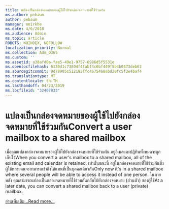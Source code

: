 ```yaml
---
title: แปลงเป็นกล่องจดหมายของผู้ใช้ไปยังกล่องจดหมายที่ใช้ร่วมกัน
ms.author: pebaum
author: pebaum
manager: mnirkhe
ms.date: 4/6/2018
ms.audience: Admin
ms.topic: article
ROBOTS: NOINDEX, NOFOLLOW
localization_priority: Normal
ms.collection: Adm_O365
ms.custom: ''
ms.assetid: a38afd0a-fae5-49e1-9757-6986d5f5531e
ms.openlocfilehash: 6130d1c73804f4fabf4c6bf449f5b4b0473deb63
ms.sourcegitcommit: 9d78905c512192ffc4675468abd2efc5f2e4baf4
ms.translationtype: MT
ms.contentlocale: th-TH
ms.lasthandoff: 04/23/2019
ms.locfileid: "32407833"
---
```

# <a name="convert-a-user-mailbox-to-a-shared-mailbox"></a><span data-ttu-id="9320a-102">แปลงเป็นกล่องจดหมายของผู้ใช้ไปยังกล่องจดหมายที่ใช้ร่วมกัน</span><span class="sxs-lookup"><span data-stu-id="9320a-102">Convert a user mailbox to a shared mailbox</span></span>

<span data-ttu-id="9320a-103">เมื่อคุณแปลงกล่องจดหมายของผู้ใช้ไปยังกล่องจดหมายที่ใช้ร่วมกัน อยู่อีเมลและปฏิทินทั้งหมดจะถูกเก็บไว้</span><span class="sxs-lookup"><span data-stu-id="9320a-103">When you convert a user's mailbox to a shared mailbox, all of the existing email and calendar is retained.</span></span> <span data-ttu-id="9320a-104">เท่านั้นขณะนี้ อยู่ในกล่องจดหมายที่ใช้ร่วมกันซึ่งผู้ใช้หลายคนจะสามารถเข้าถึงได้แทนที่เป็นบุคคลเดียวกัน</span><span class="sxs-lookup"><span data-stu-id="9320a-104">Only now it's in a shared mailbox where several people will be able to access it instead of one person.</span></span> <span data-ttu-id="9320a-105">ในภายหลัง คุณสามารถแปลงเป็นกล่องจดหมายที่ใช้ร่วมกันกลับไปยังกล่องจดหมาย (ส่วนตัว) ของผู้ใช้</span><span class="sxs-lookup"><span data-stu-id="9320a-105">At a later date, you can convert a shared mailbox back to a user (private) mailbox.</span></span>
  
[<span data-ttu-id="9320a-106">อ่านเพิ่มเติม...</span><span class="sxs-lookup"><span data-stu-id="9320a-106">Read more...</span></span>](https://support.office.com/article/2e122487-e1f5-4f26-ba41-5689249d93ba)
  

